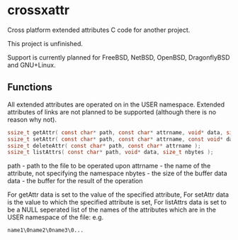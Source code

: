 # crossxattr
Cross platform extended attributes C code for another project.

This project is unfinished.

Support is currently planned for FreeBSD, NetBSD, OpenBSD, DragonflyBSD and GNU+Linux.

## Functions
All extended attributes are operated on in the USER namespace. Extended attributes of links are not planned to be supported (although there is no reason why not).

``` C
ssize_t getAttr( const char* path, const char* attrname, void* data, size_t nbytes );
ssize_t setAttr( const char* path, const char* attrname, const void* data, size_t nbytes );
ssize_t deleteAttr( const char* path, const char* attrname );
ssize_t listAttrs( const char* path, void* data, size_t nbytes );
```

path - path to the file to be operated upon
attrname - the name of the attribute, not specifying the namespace
nbytes - the size of the buffer data
data - the buffer for the result of the operation

For getAttr data is set to the value of the specified attribute,
For setAttr data is the value to which the specified attribute is set,
For listAttrs data is set to be a NULL seperated list of the names of the attributes which are in the USER namespace of the file: e.g.
```
name1\0name2\0name3\0...
```
